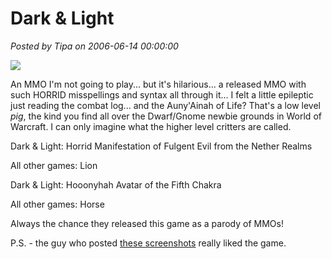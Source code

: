 # Dark &amp; Light

*Posted by Tipa on 2006-06-14 00:00:00*

![](../images/darnandlight.png)

An MMO I'm not going to play... but it's hilarious... a released MMO with such HORRID misspellings and syntax all through it... I felt a little epileptic just reading the combat log... and the Auny'Ainah of Life? That's a low level *pig*, the kind you find all over the Dwarf/Gnome newbie grounds in World of Warcraft. I can only imagine what the higher level critters are called.

Dark & Light: Horrid Manifestation of Fulgent Evil from the Nether Realms

All other games: Lion

Dark & Light: Hooonyhah Avatar of the Fifth Chakra

All other games: Horse

Always the chance they released this game as a parody of MMOs!

P.S. - the guy who posted [these screenshots](http://www.darkandlight.net/forums/showthread.php?t=60592) really liked the game.
